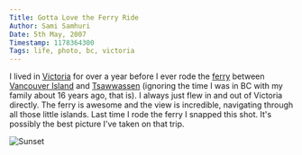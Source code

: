```yaml
---
Title: Gotta Love the Ferry Ride
Author: Sami Samhuri
Date: 5th May, 2007
Timestamp: 1178364300
Tags: life, photo, bc, victoria
---
```


I lived in <a href="http://en.wikipedia.org/wiki/Victoria%2C_British_Columbia">Victoria</a> for over a year before I ever rode the <a href="http://www.bcferries.com/">ferry</a> between <a href="http://en.wikipedia.org/wiki/Vancouver_Island">Vancouver Island</a> and <a href="http://en.wikipedia.org/wiki/Tsawwassen">Tsawwassen</a> (ignoring the time I was in BC with my family about 16 years ago, that is). I always just flew in and out of Victoria directly. The ferry is awesome and the view is incredible, navigating through all those little islands. Last time I rode the ferry I snapped this shot. It's possibly the best picture I've taken on that trip.

<img src="https://samhuri.net/images/sunset-lol.jpg" title="Sunset" alt="Sunset">

